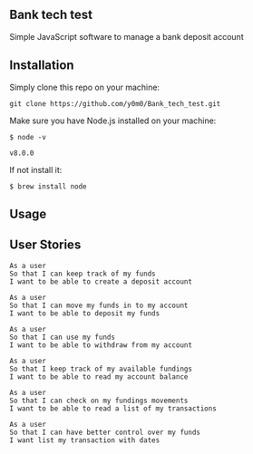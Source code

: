 ## Bank tech test

Simple JavaScript software to manage a bank deposit account

## Installation

Simply clone this repo on your machine:
```
git clone https://github.com/y0m0/Bank_tech_test.git
```
Make sure you have Node.js installed on your machine:
```
$ node -v

v8.0.0
```
If not install it:
```
$ brew install node
```

## Usage


## User Stories
```
As a user
So that I can keep track of my funds
I want to be able to create a deposit account

As a user
So that I can move my funds in to my account
I want to be able to deposit my funds

As a user
So that I can use my funds
I want to be able to withdraw from my account

As a user
So that I keep track of my available fundings
I want to be able to read my account balance

As a user
So that I can check on my fundings movements
I want to be able to read a list of my transactions

As a user
So that I can have better control over my funds
I want list my transaction with dates
```

